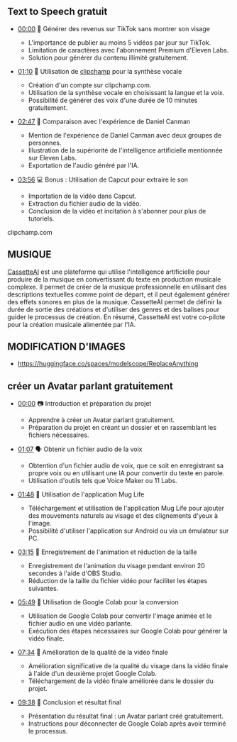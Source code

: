 ## Text to Speech gratuit
- [00:00](https://www.youtube.com/watch?v=EvszOni8x8w&t=4s) 🎯 Générer des revenus sur TikTok sans montrer son visage
  - L'importance de publier au moins 5 vidéos par jour sur TikTok.
  - Limitation de caractères avec l'abonnement Premium d'Eleven Labs.
  - Solution pour générer du contenu illimité gratuitement.

- [01:10](https://www.youtube.com/watch?v=EvszOni8x8w&t=70s) 🤖 Utilisation de [clipchamp](clipchamp.com) pour la synthèse vocale
  - Création d'un compte sur clipchamp.com.
  - Utilisation de la synthèse vocale en choisissant la langue et la voix.
  - Possibilité de générer des voix d'une durée de 10 minutes gratuitement.

- [02:47](https://www.youtube.com/watch?v=EvszOni8x8w&t=167s) 🧠 Comparaison avec l'expérience de Daniel Canman
  - Mention de l'expérience de Daniel Canman avec deux groupes de personnes.
  - Illustration de la supériorité de l'intelligence artificielle mentionnée sur Eleven Labs.
  - Exportation de l'audio généré par l'IA.

- [03:56](https://www.youtube.com/watch?v=EvszOni8x8w&t=236s) 💻 Bonus : Utilisation de Capcut pour extraire le son
  - Importation de la vidéo dans Capcut.
  - Extraction du fichier audio de la vidéo.
  - Conclusion de la vidéo et incitation à s'abonner pour plus de tutoriels.

clipchamp.com

## MUSIQUE
[CassetteAI](https://cassetteai.com/dashboard) est une plateforme qui utilise l'intelligence artificielle pour produire de la musique en convertissant du texte en production musicale complexe. Il permet de créer de la musique professionnelle en utilisant des descriptions textuelles comme point de départ, et il peut également générer des effets sonores en plus de la musique. CassetteAI permet de définir la durée de sortie des créations et d'utiliser des genres et des balises pour guider le processus de création. En résumé, CassetteAI est votre co-pilote pour la création musicale alimentée par l'IA.

## MODIFICATION D'IMAGES 
- https://huggingface.co/spaces/modelscope/ReplaceAnything

## créer un Avatar parlant gratuitement 
- [00:00](https://www.youtube.com/watch?v=9JCcoSeOmfg&t=0s) 📷 Introduction et préparation du projet

  - Apprendre à créer un Avatar parlant gratuitement.
  - Préparation du projet en créant un dossier et en rassemblant les fichiers nécessaires.

- [01:07](https://www.youtube.com/watch?v=9JCcoSeOmfg&t=67s) 🗣️ Obtenir un fichier audio de la voix

  - Obtention d'un fichier audio de voix, que ce soit en enregistrant sa propre voix ou en utilisant une IA pour convertir du texte en parole.
  - Utilisation d'outils tels que Voice Maker ou 11 Labs.

- [01:48](https://www.youtube.com/watch?v=9JCcoSeOmfg&t=108s) 📱 Utilisation de l'application Mug Life

  - Téléchargement et utilisation de l'application Mug Life pour ajouter des mouvements naturels au visage et des clignements d'yeux à l'image.
  - Possibilité d'utiliser l'application sur Android ou via un émulateur sur PC.

- [03:15](https://www.youtube.com/watch?v=9JCcoSeOmfg&t=195s) 🎥 Enregistrement de l'animation et réduction de la taille

  - Enregistrement de l'animation du visage pendant environ 20 secondes à l'aide d'OBS Studio.
  - Réduction de la taille du fichier vidéo pour faciliter les étapes suivantes.

- [05:49](https://www.youtube.com/watch?v=9JCcoSeOmfg&t=349s) 🚀 Utilisation de Google Colab pour la conversion

  - Utilisation de Google Colab pour convertir l'image animée et le fichier audio en une vidéo parlante.
  - Exécution des étapes nécessaires sur Google Colab pour générer la vidéo finale.

- [07:34](https://www.youtube.com/watch?v=9JCcoSeOmfg&t=454s) 🧹 Amélioration de la qualité de la vidéo finale

  - Amélioration significative de la qualité du visage dans la vidéo finale à l'aide d'un deuxième projet Google Colab.
  - Téléchargement de la vidéo finale améliorée dans le dossier du projet.

- [09:38](https://www.youtube.com/watch?v=9JCcoSeOmfg&t=578s) 🎉 Conclusion et résultat final

  - Présentation du résultat final : un Avatar parlant créé gratuitement.
  - Instructions pour déconnecter de Google Colab après avoir terminé le processus.
